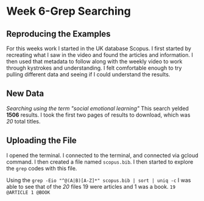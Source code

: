 # Week 6-Grep Searching
## **Reproducing the Examples**

For this weeks work I started in the UK database Scopus. I first started by recreating what 
I saw in the video and found the articles and information. I then used that metadata to follow 
along with the weekly video to work through kystrokes and understanding. I felt comfortable enough
to try pulling different data and seeing if I could understand the results.

## **New Data**
*Searching using the term "social emotional learning"*
This search yelded **1506** results. I took the first two pages of results to download, which was *20*
total titles.

## Uploading the File
I opened the terminal. I connected to the terminal, and connected via gcloud command. I then created a file
named `scopus.bib`. I then started to explore the `grep` codes with this file. 

Using the `grep -Eio "^@(A|B)[A-Z]*" scopus.bib | sort | uniq -c` I was able to see that of the *20* files 
19 were articles and 1 was a book.
     `19 @ARTICLE
      1 @BOOK`




